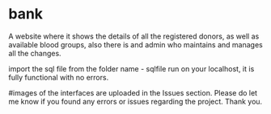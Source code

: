 # bank
A website where it shows the details of all the registered donors, as well as available blood groups, also there is and admin who maintains and manages all the changes.

import the sql file from the folder name - sqlfile
run on your localhost, it is fully functional with no errors.

#images of the interfaces are uploaded in the Issues section. 
Please do let me know if you found any errors or issues regarding the project.
Thank you.
